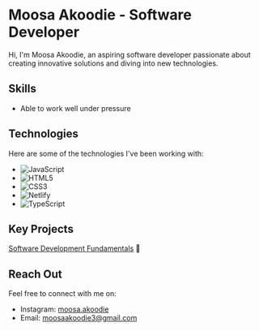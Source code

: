 # Moosa Akoodie - Software Developer

Hi, I'm Moosa Akoodie, an aspiring software developer passionate about creating innovative solutions and diving into new technologies.

## Skills

- Able to work well under pressure

## Technologies

Here are some of the technologies I've been working with:

- ![JavaScript](https://img.shields.io/badge/-JavaScript-yellow?logo=javascript&logoColor=white)
- ![HTML5](https://img.shields.io/badge/-HTML5-orange?logo=html5&logoColor=white)
- ![CSS3](https://img.shields.io/badge/-CSS3-blue?logo=css3&logoColor=white)
- ![Netlify](https://img.shields.io/badge/-Netlify-00C7B7?logo=netlify&logoColor=white)
- ![TypeScript](https://img.shields.io/badge/-TypeScript-blue?logo=typescript&logoColor=white)

## Key Projects

[Software Development Fundamentals](https://github.com/Moosa-24/MOOAKO310_fto2401_GroupA_MoosaAkoodie_SDFs) 🚀

## Reach Out

Feel free to connect with me on:

- Instagram: [moosa.akoodie](https://www.instagram.com/moosa.akoodie/)
- Email: [moosaakoodie3@gmail.com](mailto:moosaakoodie3@gmail.com)

